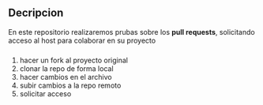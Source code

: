 ## Decripcion

En este repositorio realizaremos prubas sobre los **pull requests**, solicitando acceso al host para colaborar en su proyecto

###
1. hacer un fork al proyecto original
2. clonar la repo de forma local
3. hacer cambios en el archivo
4. subir cambios a la repo remoto
5. solicitar acceso